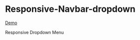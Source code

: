 # Responsive-Navbar-dropdown

<a href="https://abhimanyu369.github.io/navbar/">Demo</a>

Responsive Dropdown Menu 
